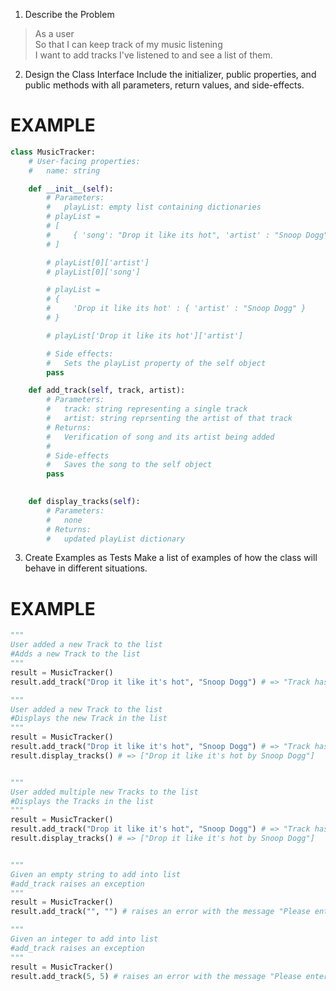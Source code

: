 1. Describe the Problem

> As a user <br>
> So that I can keep track of my music listening <br>
> I want to add tracks I've listened to and see a list of them.

2. Design the Class Interface
Include the initializer, public properties, and public methods with all parameters, return values, and side-effects.

# EXAMPLE
```python
class MusicTracker:
    # User-facing properties:
    #   name: string

    def __init__(self):
        # Parameters:
        #   playList: empty list containing dictionaries
        # playList = 
        # [
        #     { 'song': "Drop it like its hot", 'artist' : "Snoop Dogg" }
        # ]

        # playList[0]['artist']
        # playList[0]['song']

        # playList =  
        # {
        #     'Drop it like its hot' : { 'artist' : "Snoop Dogg" }
        # }

        # playList['Drop it like its hot']['artist']

        # Side effects:
        #   Sets the playList property of the self object 
        pass

    def add_track(self, track, artist):
        # Parameters:
        #   track: string representing a single track
        #   artist: string reprsenting the artist of that track 
        # Returns:
        #   Verification of song and its artist being added
        # 
        # Side-effects
        #   Saves the song to the self object
        pass 

    
    def display_tracks(self):
        # Parameters:
        #   none
        # Returns:
        #   updated playList dictionary
```

3. Create Examples as Tests
Make a list of examples of how the class will behave in different situations.

# EXAMPLE

```python
"""
User added a new Track to the list
#Adds a new Track to the list
"""
result = MusicTracker()
result.add_track("Drop it like it's hot", "Snoop Dogg") # => "Track has been added."

"""
User added a new Track to the list
#Displays the new Track in the list
"""
result = MusicTracker()
result.add_track("Drop it like it's hot", "Snoop Dogg") # => "Track has been added."
result.display_tracks() # => ["Drop it like it's hot by Snoop Dogg"]


"""
User added multiple new Tracks to the list
#Displays the Tracks in the list
"""
result = MusicTracker()
result.add_track("Drop it like it's hot", "Snoop Dogg") # => "Track has been added."
result.display_tracks() # => ["Drop it like it's hot by Snoop Dogg"]


"""
Given an empty string to add into list
#add_track raises an exception
"""
result = MusicTracker()
result.add_track("", "") # raises an error with the message "Please enter a track along with artist name."

"""
Given an integer to add into list
#add_track raises an exception
"""
result = MusicTracker()
result.add_track(5, 5) # raises an error with the message "Please enter text. Track name and artist name."

```
